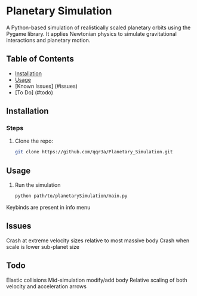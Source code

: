 # Planetary Simulation

A Python-based simulation of realistically scaled planetary orbits using the Pygame library. It applies Newtonian physics to simulate gravitational interactions and planetary motion.

## Table of Contents
- [Installation](#installation)
- [Usage](#usage)
- [Known Issues] (#issues)
- [To Do] (#todo)

## Installation

### Steps
1. Clone the repo:
   ```bash
   git clone https://github.com/qqr3a/Planetary_Simulation.git

## Usage

1. Run the simulation
   ```bash
   python path/to/planetarySimulation/main.py

Keybinds are present in info menu

## Issues 

Crash at extreme velocity sizes relative to most massive body
Crash when scale is lower sub-planet size

## Todo

Elastic collisions
Mid-simulation modify/add body
Relative scaling of both velocity and acceleration arrows


